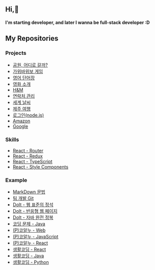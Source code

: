 ## Hi,👋
#### I'm starting developer, and later I wanna be full-stack developer :D


## My Repositories
### Projects
- [공원, 어디로 갈까?](https://github.com/Couch-Coders/7th-park-fe)
- [가위바위보 게임](https://github.com/min2oyo/rps-game)
- [영어 단어장](https://github.com/min2oyo/voca)
- [영화 소개](https://github.com/min2oyo/movies)
- [H&M](https://github.com/min2oyo/hnm)
- [연락처 관리](https://github.com/min2oyo/phonebook)
- [세계 날씨](https://github.com/min2oyo/world-weather)
- [제주 여행](https://github.com/min2oyo/dream-jeju)
- [로그인(node.js)](https://github.com/min2oyo/login-lecture)
- [Amazon](https://github.com/min2oyo/amazon)
- [Google](https://github.com/min2oyo/google)

### Skills
- [React - Router](https://github.com/min2oyo/noona-react-router)
- [React - Redux](https://github.com/min2oyo/noona-react-redux)
- [React - TypeScript](https://github.com/min2oyo/angma-react-typescript)
- [React - Style Components](https://github.com/min2oyo/nomad-style-components)

### Example
- [MarkDown 문법](https://github.com/min2oyo/markdown)
- [팀 개발 Git](https://github.com/min2oyo/iTshirt)
- [DoIt - 웹 표준의 정석](https://github.com/min2oyo/doit-web-standard)
- [DoIt - 반응형 웹 페이지](https://github.com/min2oyo/doit-web-responsive)
- [DoIt - 자바 완전 정복](https://github.com/min2oyo/java-complete-conquest)
- [코딩 문제 - Java](https://github.com/min2oyo/java-answer)
- [(P)코알누 - Web](https://github.com/min2oyo/noona-web)
- [(P)코알누 - JavaScript](https://github.com/min2oyo/noona-js)
- [(P)코알누 - React](https://github.com/min2oyo/noona-react)
- [생활코딩 - React](https://github.com/min2oyo/egoing-react)
- [생활코딩 - Java](https://github.com/min2oyo/egoing-java)
- [생활코딩 - Python](https://github.com/min2oyo/egoing-python)






<!--
**min2oyo/min2oyo** is a ✨ _special_ ✨ repository because its `README.md` (this file) appears on your GitHub profile.

Here are some ideas to get you started:

- 🔭 I’m currently working on ...
- 🌱 I’m currently learning ...
- 👯 I’m looking to collaborate on ...
- 🤔 I’m looking for help with ...
- 💬 Ask me about ...
- 📫 How to reach me: ...
- 😄 Pronouns: ...
- ⚡ Fun fact: ...
-->
